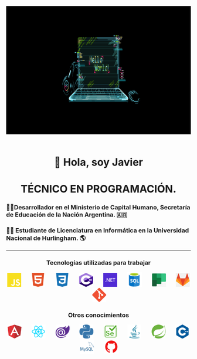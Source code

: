 <!--
<div align=center>
   <img height="200" width="380" src="https://github.com/JavierIgnacioMorales/JavierIgnacioMorales/blob/main/assets/проверка-codes.gif" />&nbsp; <img height="200" width="380"                         src="https://github.com/JavierIgnacioMorales/JavierIgnacioMorales/blob/main/assets/trabajando.gif" />&nbsp;
</div>
-->
<div align=center>
   <img height="350"  src="https://github.com/JavierIgnacioMorales/JavierIgnacioMorales/blob/main/assets/hellowordancho.gif" />&nbsp;
</div>

<div align= "center">
  <h1>👋 Hola, soy Javier</h1>  
</div>

<div align="center">
  <h1>TÉCNICO EN PROGRAMACIÓN.</h1>
</div >
<div align="start">
  <h3>👨‍💻Desarrollador en el Ministerio de Capital Humano, Secretaría de Educación de la Nación Argentina. 🇦🇷 </h3>
</div >
<div align="start">
  <h3>👨‍🎓 Estudiante de Licenciatura en Informática en la Universidad Nacional de Hurlingham. 🌎</h3>
</div >
<div>
<hr>


<div align="center">
   <h3>Tecnologías utilizadas para trabajar</h3>
   <img height="38" width="38" src="https://github.com/JavierIgnacioMorales/JavierIgnacioMorales/blob/main/assets/js.svg" />&nbsp;&nbsp;&nbsp;&nbsp;&nbsp;&nbsp;
   <img height="38" width="38" src="https://github.com/JavierIgnacioMorales/JavierIgnacioMorales/blob/main/assets/html.svg" />&nbsp;&nbsp;&nbsp;&nbsp;&nbsp;&nbsp; 
   <img height="38" width="38" src="https://github.com/JavierIgnacioMorales/JavierIgnacioMorales/blob/main/assets/css.svg" />&nbsp;&nbsp;&nbsp;&nbsp;&nbsp;&nbsp; 
   <img height="38" width="38" src="https://github.com/JavierIgnacioMorales/JavierIgnacioMorales/blob/main/assets/csharp.svg" />&nbsp;&nbsp;&nbsp;&nbsp;&nbsp;&nbsp;
   <img height="38" width="38" src="https://github.com/JavierIgnacioMorales/JavierIgnacioMorales/blob/main/assets/.net.png" />&nbsp;&nbsp;&nbsp;&nbsp;&nbsp;&nbsp;
   <img height="40" width="40" src="https://github.com/JavierIgnacioMorales/JavierIgnacioMorales/blob/main/assets/sql.png" />&nbsp;&nbsp;&nbsp;&nbsp;&nbsp;&nbsp;
   <img height="38" width="38" src="https://github.com/JavierIgnacioMorales/JavierIgnacioMorales/blob/main/assets/planer.png" />&nbsp;&nbsp;&nbsp;&nbsp;&nbsp;&nbsp;
   <img height="38" width="38" src="https://github.com/JavierIgnacioMorales/JavierIgnacioMorales/blob/main/assets/gitlab.png" />&nbsp;&nbsp;&nbsp;&nbsp;&nbsp;&nbsp;
   <img height="38" width="38" src="https://github.com/JavierIgnacioMorales/JavierIgnacioMorales/blob/main/assets/gitpng.png" />&nbsp;&nbsp;&nbsp;&nbsp;&nbsp;&nbsp;
</div >

<div align="center">
   <h3>Otros conocimientos</h3>      
   <img height="38" width="38" src="https://github.com/JavierIgnacioMorales/JavierIgnacioMorales/blob/main/assets/angular.svg" />&nbsp;&nbsp;&nbsp;&nbsp;&nbsp;&nbsp;
   <img height="38" width="38" src="https://github.com/JavierIgnacioMorales/JavierIgnacioMorales/blob/main/assets/react.png" />&nbsp;&nbsp;&nbsp;&nbsp;&nbsp;&nbsp;
   <img height="38" width="38" src="https://github.com/JavierIgnacioMorales/JavierIgnacioMorales/blob/main/assets/blazor.png" />&nbsp;&nbsp;&nbsp;&nbsp;&nbsp;&nbsp;
   <img height="38" width="38" src="https://github.com/JavierIgnacioMorales/JavierIgnacioMorales/blob/main/assets/python.svg" />&nbsp;&nbsp;&nbsp;&nbsp;&nbsp;&nbsp;
   <img height="38" width="38" src="https://github.com/JavierIgnacioMorales/JavierIgnacioMorales/blob/main/assets/selenium.svg" />&nbsp;&nbsp;&nbsp;&nbsp;&nbsp;&nbsp;
   <img height="38" width="38" src="https://github.com/JavierIgnacioMorales/JavierIgnacioMorales/blob/main/assets/java.svg" />&nbsp;&nbsp;&nbsp;&nbsp;&nbsp;&nbsp;
   <img height="38" width="38" src="https://github.com/JavierIgnacioMorales/JavierIgnacioMorales/blob/main/assets/spring.svg" />&nbsp;&nbsp;&nbsp;&nbsp;&nbsp;&nbsp;
   <img height="38" width="38" src="https://github.com/JavierIgnacioMorales/JavierIgnacioMorales/blob/main/assets/cplusplus.svg" />&nbsp;&nbsp;&nbsp;&nbsp;&nbsp;&nbsp;
   <img height="38" width="38" src="https://github.com/JavierIgnacioMorales/JavierIgnacioMorales/blob/main/assets/mysql.png" />&nbsp;&nbsp;&nbsp;&nbsp;&nbsp;&nbsp;
   <img height="38" width="38" src="https://github.com/JavierIgnacioMorales/JavierIgnacioMorales/blob/main/assets/githubred.png" />&nbsp;&nbsp;&nbsp;&nbsp;&nbsp;&nbsp;
</div >

<!--
**JavierIgnacioMorales/JavierIgnacioMorales** is a ✨ _special_ ✨ repository because its `README.md` (this file) appears on your GitHub profile.
💻🧉⚽🎬
Here are some ideas to get you started:

- 🔭 I’m currently working on ...
- 🌱 I’m currently learning ...
- 👯 I’m looking to collaborate on ...
- 🤔 I’m looking for help with ...
- 💬 Ask me about ...
- 📫 How to reach me: ...
- 😄 Pronouns: ...
- ⚡ Fun fact: ...
-->
